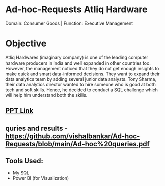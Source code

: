 # Ad-hoc-Requests Atliq Hardware
Domain:  Consumer Goods | Function: Executive Management

# Objective 
Atliq Hardwares (imaginary company) is one of the leading computer hardware producers in India and well expanded in other countries too.
However, the management noticed that they do not get enough insights to make quick and smart data-informed decisions. They want to expand their data analytics team by adding several junior data analysts. Tony Sharma, their data analytics director wanted to hire someone who is good at both tech and soft skills. Hence, he decided to conduct a SQL challenge which will help him understand both the skills.

## [PPT Link](https://github.com/vishalbankar/Ad-hoc-Requests/blob/main/PPT/ad-hoc%20requests.pdf)

## quries and results - https://github.com/vishalbankar/Ad-hoc-Requests/blob/main/Ad-hoc%20queries.pdf

##  **Tools Used:**
- My SQL
- Power BI (for Visualization)

